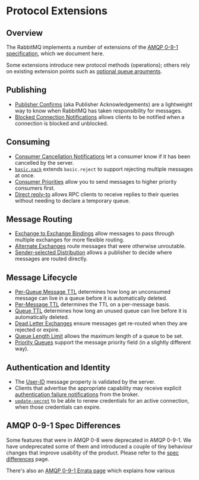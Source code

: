 <!--
Copyright (c) 2007-2023 VMware, Inc. or its affiliates.

All rights reserved. This program and the accompanying materials
are made available under the terms of the under the Apache License,
Version 2.0 (the "License”); you may not use this file except in compliance
with the License. You may obtain a copy of the License at

https://www.apache.org/licenses/LICENSE-2.0

Unless required by applicable law or agreed to in writing, software
distributed under the License is distributed on an "AS IS" BASIS,
WITHOUT WARRANTIES OR CONDITIONS OF ANY KIND, either express or implied.
See the License for the specific language governing permissions and
limitations under the License.
-->

# Protocol Extensions

## Overview

The RabbitMQ implements a number of extensions of the
[AMQP 0-9-1 specification](./specification.html), which we
document here.

Some extensions introduce new protocol methods (operations); others rely on existing
extension points such as [optional queue arguments](./queues.html#optional-arguments).

## Publishing

 * [Publisher Confirms](./confirms.html) (aka Publisher Acknowledgements) are a lightweight way to know when
   RabbitMQ has taken responsibility for messages.
 * [Blocked Connection Notifications](./connection-blocked.html)
   allows clients to be notified when a connection is blocked and unblocked.

## Consuming

 * [Consumer Cancellation Notifications](./consumer-cancel.html) let a consumer know if it has been cancelled by the server.
 * [`basic.nack`](./nack.html) extends `basic.reject` to support rejecting multiple messages at once.
 * [Consumer Priorities](./consumer-priority.html) allow you to send messages to higher priority consumers first.
 * [Direct reply-to](./direct-reply-to.html) allows RPC clients to receive replies to their queries without needing
   to declare a temporary queue.

## Message Routing

 * [Exchange to Exchange Bindings](./e2e.html) allow
   messages to pass through multiple exchanges for more flexible routing.
 * [Alternate Exchanges](./ae.html) route messages that were otherwise unroutable.
 * [Sender-selected Distribution](./sender-selected.html) allows a publisher to decide where messages
   are routed directly.

## Message Lifecycle

 * [Per-Queue Message TTL](./ttl.html#per-queue-message-ttl)
   determines how long an unconsumed message can live in a queue before
   it is automatically deleted.
 * [Per-Message TTL](./ttl.html#per-message-ttl) determines the TTL on a per-message basis.
 * [Queue TTL](./ttl.html#queue-ttl) determines how
   long an unused queue can live before it is automatically deleted.
 * [Dead Letter Exchanges](./dlx.html) ensure messages get re-routed when they are rejected or expire.
 * [Queue Length Limit](maxlength.html) allows the maximum length of a queue to be set.
 * [Priority Queues](./priority.html) support the message priority field (in a slightly different way).

## Authentication and Identity

 * The [User-ID](./validated-user-id.html) message property is validated by the server.
 * Clients that advertise the appropriate capability may receive
   explicit [authentication failure notifications](./auth-notification.html) from the broker.
 * [`update-secret`](./amqp-0-9-1-reference.html#connection.update-secret)
   to be able to renew credentials for an active connection, when those credentials can expire.


## AMQP 0-9-1 Spec Differences

Some features that were in AMQP 0-8 were deprecated in AMQP
0-9-1. We have undeprecated some of them and introduced a
couple of tiny behaviour changes that improve usability of
the product. Please refer to the [spec differences](./spec-differences.html) page.

There's also an [AMQP 0-9-1 Errata page](./amqp-0-9-1-errata.html) which explains how various
